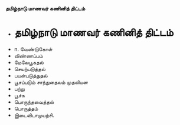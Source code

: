 **தமிழ்நாடு மாணவர் கணினித் திட்டம்**
- # தமிழ்நாடு மாணவர் கணினித் திட்டம்
- n. வேண்டுகோள்
- விண்ணப்பம்
- மேலேபூசுதல்
- செயற்படுத்தல்
- பயன்படுத்துதல்
- பூசப்படும் சாந்துதைலம் முதலியன
- பற்று
- பூச்சு
- பொருந்தவைத்தல்
- பொருத்தம்
- இடைவிடாமுயற்சி.

